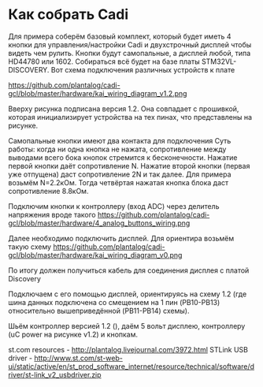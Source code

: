 Как собрать Cadi
================

Для примера соберём базовый комплект, который будет иметь 4 кнопки для управления/настройки Cadi и двухстрочный дисплей чтобы видеть чем рулить. Кнопки будут самопальные, а дисплей любой, типа HD44780 или 1602.
Собираться всё будет на базе платы STM32VL-DISCOVERY. Вот схема подключения различных устройств к плате

https://github.com/plantalog/cadi-gcl/blob/master/hardware/kai_wiring_diagram_v1.2.png


Вверху рисунка подписана версия 1.2. Она совпадает с прошивкой, которая инициализирует устройства на тех пинах, что представлены на рисунке.

Самопальные кнопки имеют два контакта для подключения
Суть работы: когда ни одна кнопка не нажата, сопротивление между выводами всего бока кнопок стремится к бесконечности. Нажатие первой кнопки даёт сопротивление N. Нажатие второй кнопки (первая уже отпущена) даст сопротивление 2N и так далее. Для примера возьмём N=2.2кОм. Тогда четвёртая нажатая кнопка блока даст сопротивление 8.8кОм.

Подключим кнопки к контроллеру (вход ADC) через делитель напряжения вроде такого 
https://github.com/plantalog/cadi-gcl/blob/master/hardware/4_analog_buttons_wiring.png

Далее необходимо подключить дисплей. Для ориентира возьмём такую схему
https://github.com/plantalog/cadi-gcl/blob/master/hardware/kai_wiring_diagram_v0.png

По итогу должен получиться кабель для соединения дисплея с платой Discovery

Подключаем с его помощью дисплей, ориентируясь на схему 1.2 (где шина данных подключена со смещением на 1 пин (PB10-PB13) относительно вышеприведённой (PB11-PB14) схемы).

Шьём контроллер версией 1.2 (), даём 5 вольт дисплею, контроллеру (uC power на рисунке v1.2) и кнопкам. 



st.com resources - http://plantalog.livejournal.com/3972.html
STLink USB driver - http://www.st.com/st-web-ui/static/active/en/st_prod_software_internet/resource/technical/software/driver/st-link_v2_usbdriver.zip
